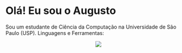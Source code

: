 # Olá! Eu sou o Augusto
Sou um estudante de Ciência da Computação na Universidade de São Paulo (USP).
Linguagens e Ferramentas:
<p align="center">
  <a href="https://skillicons.dev">
    <img src="https://skillicons.dev/icons?i=c,python,html,css,git,github,vscode,linux,notion,ubuntu,windows&theme=light" />
  </a>
</p>
<br>
